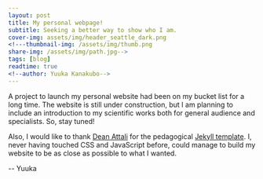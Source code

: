 ```yaml
---
layout: post
title: My personal webpage!
subtitle: Seeking a better way to show who I am.
cover-img: assets/img/header_seattle_dark.png
<!---thumbnail-img: /assets/img/thumb.png
share-img: /assets/img/path.jpg-->
tags: [blog]
readtime: true
<!--author: Yuuka Kanakubo-->
---
```


A project to launch my personal website had been on my bucket list for a long time.
The website is still under construction, but I am planning to include an introduction to my scientific works both for general audience and specialists. So, stay tuned!

Also, I would like to thank [Dean Attali](https://deanattali.com/) for the pedagogical [Jekyll template](https://github.com/daattali/beautiful-jekyll). I, never having touched CSS and JavaScript before, could manage to build my website to be as close as possible to what I wanted.

-- Yuuka
